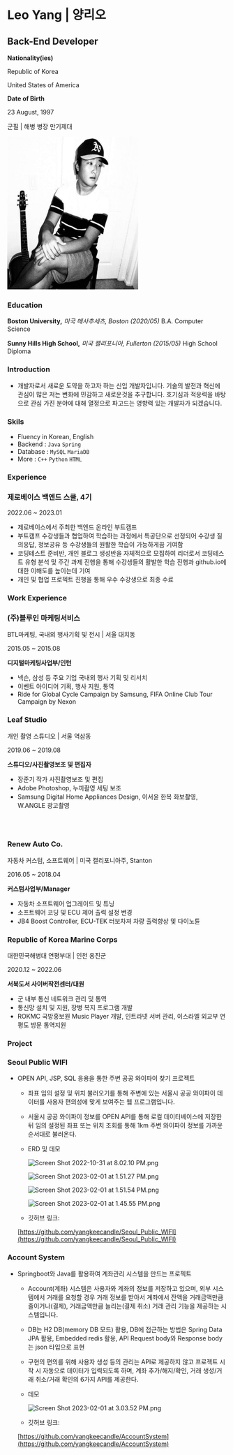 # Leo Yang | 양리오

## Back-End Developer

**Nationality(ies)**

Republic of Korea

United States of America

**Date of Birth**

23 August, 1997

군필 | 해병 병장 만기제대


<img src="/assets/img/img2.jpg" alt="MarineGEO circle logo" style="height: 350px; width:300px;"/>


### **Education**

**Boston University,** *미국 메사추세츠, Boston
(2020/05)*
B.A. Computer Science

**Sunny Hills High School,** *미국 캘리포니아, Fullerton
(2015/05)*
High School Diploma

### **Introduction**

- 개발자로서 새로운 도약을 하고자 하는 신입 개발자입니다. 기술의 발전과 혁신에 관심이 많은 저는 변화에 민감하고 새로운것을 추구합니다. 호기심과 적응력을 바탕으로 관심 가진 분야에 대해 열정으로 파고드는 영향력 있는 개발자가 되겠습니다.

### **Skils**

- Fluency in Korean, English
- Backend : `Java` `Spring`
- Database : `MySQL` `MariaDB`
- More : `C++` `Python` `HTML`

### **Experience**

### 제로베이스 백엔드 스쿨, 4기

2022.06 ~ 2023.01

- 제로베이스에서 주최한 백엔드 온라인 부트캠프
- 부트캠프 수강생들과 협업하여 학습하는 과정에서 특공단으로 선정되어 수강생 질의응답, 정보공유 등 수강생들의 원활한 학습이 가능하게끔 기여함
- 코딩테스트 준비반, 개인 블로그 생성반을 자체적으로 모집하여 리더로서 코딩테스트 유형 분석 및 주간 과제 진행을 통해 수강생들의 활발한 학습 진행과 github.io에 대한 이해도를 높이는데 기여
- 개인 및 협업 프로젝트 진행을 통해 우수 수강생으로 최종 수료

### **Work Experience**

### (주)블루인 마케팅서비스

BTL마케팅, 국내외 행사기획 및 전시 | 서울 대치동

2015.05 ~ 2015.08

**디지털마케팅사업부/인턴**

- 넥슨, 삼성 등 주요 기업 국내외 행사 기획 및 리서치
- 이벤트 아이디어 기획, 행사 지원, 통역
- Ride for Global Cycle Campaign by Samsung, FIFA Online Club Tour Campaign by Nexon

### Leaf Studio

개인 촬영 스튜디오 | 서울 역삼동

2019.06 ~ 2019.08

**스튜디오/사진촬영보조 및 편집자**

- 장준기 작가 사진촬영보조 및 편집
- Adobe Photoshop, 누끼촬영 세팅 보조
- Samsung Digital Home Appliances Design, 이서윤 한복 화보촬영, W.ANGLE 광고촬영

### ㅤ

### **Renew Auto Co.**

자동차 커스텀, 소프트웨어 | 미국 캘리포니아주, Stanton

2016.05 ~ 2018.04

**커스텀사업부/Manager**

- 자동차 소프트웨어 업그레이드 및 튜닝
- 소프트웨어 코딩 및 ECU 제어 출력 설정 변경
- JB4 Boost Controller, ECU-TEK 터보차져 차량 출력향상 및 다이노튠

### Republic of Korea Marine Corps

대한민국해병대 연평부대 | 인천 옹진군

2020.12 ~ 2022.06

**서북도서 사이버작전센터/대원**

- 군 내부 통신 네트워크 관리 및 통역
- 통신망 설치 및 지원, 장병 복지 프로그램 개발
- ROKMC 국방홍보원 Music Player 개발, 인트라넷 서버 관리, 이스라엘 외교부 연평도 방문 통역지원

### **Project**

### Seoul Public WIFI

- OPEN API, JSP, SQL 응용을 통한 주변 공공 와이파이 찾기 프로젝트
    - 좌표 임의 설정 및 위치 불러오기를 통해 주변에 있는 서울시 공공 와이파이 데이터를 사용자 편의성에 맞게 보여주는 웹 프로그램입니다.
    - 서울시 공공 와이파이 정보를 OPEN API를 통해 로컬 데이터베이스에 저장한뒤 임의 설정된 좌표 또는 위치 조회를 통해 1km 주변 와이파이 정보를 가까운 순서대로 불러온다.
    - ERD 및 데모

        ![Screen Shot 2022-10-31 at 8.02.10 PM.png](Leo%20Yang%20%E1%84%8B%E1%85%A3%E1%86%BC%E1%84%85%E1%85%B5%E1%84%8B%E1%85%A9%20c85b237f7aea41fe806d7a63e39a3b34/Screen_Shot_2022-10-31_at_8.02.10_PM.png)

        ![Screen Shot 2023-02-01 at 1.51.27 PM.png](Leo%20Yang%20%E1%84%8B%E1%85%A3%E1%86%BC%E1%84%85%E1%85%B5%E1%84%8B%E1%85%A9%20c85b237f7aea41fe806d7a63e39a3b34/Screen_Shot_2023-02-01_at_1.51.27_PM.png)

        ![Screen Shot 2023-02-01 at 1.51.54 PM.png](Leo%20Yang%20%E1%84%8B%E1%85%A3%E1%86%BC%E1%84%85%E1%85%B5%E1%84%8B%E1%85%A9%20c85b237f7aea41fe806d7a63e39a3b34/Screen_Shot_2023-02-01_at_1.51.54_PM.png)

        ![Screen Shot 2023-02-01 at 1.45.55 PM.png](Leo%20Yang%20%E1%84%8B%E1%85%A3%E1%86%BC%E1%84%85%E1%85%B5%E1%84%8B%E1%85%A9%20c85b237f7aea41fe806d7a63e39a3b34/Screen_Shot_2023-02-01_at_1.45.55_PM.png)

    - 깃허브 링크:

    [https://github.com/yangkeecandle/Seoul_Public_WIFI](https://github.com/yangkeecandle/Seoul_Public_WIFI)


### Account System

- Springboot와 Java를 활용하여 계좌관리 시스템을 만드는 프로젝트
    - Account(계좌) 시스템은 사용자와 계좌의 정보를 저장하고 있으며, 외부 시스템에서 거래를 요청할 경우 거래 정보를 받아서 계좌에서 잔액을 거래금액만큼 줄이거나(결제), 거래금액만큼 늘리는(결제 취소) 거래 관리 기능을 제공하는 시스템입니다.
    - DB는 H2 DB(memory DB 모드) 활용, DB에 접근하는 방법은 Spring Data JPA 활용, Embedded redis 활용, API Request body와 Response body는 json 타입으로 표현
    - 구현의 편의를 위해 사용자 생성 등의 관리는 API로 제공하지 않고 프로젝트 시작 시 자동으로 데이터가 입력되도록 하며, 계좌 추가/해지/확인, 거래 생성/거래 취소/거래 확인의 6가지 API를 제공한다.
    - 데모

        ![Screen Shot 2023-02-01 at 3.03.52 PM.png](Leo%20Yang%20%E1%84%8B%E1%85%A3%E1%86%BC%E1%84%85%E1%85%B5%E1%84%8B%E1%85%A9%20c85b237f7aea41fe806d7a63e39a3b34/Screen_Shot_2023-02-01_at_3.03.52_PM.png)


    - 깃허브 링크:

    [https://github.com/yangkeecandle/AccountSystem](https://github.com/yangkeecandle/AccountSystem)
